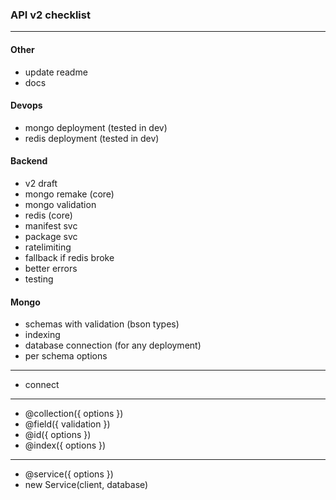 ### API v2 checklist
---

#### Other
- update readme
- docs

#### Devops
- mongo deployment (tested in dev)
- redis deployment (tested in dev)

#### Backend
- v2 draft
- mongo remake (core)
- mongo validation
- redis (core)
- manifest svc
- package svc
- ratelimiting
- fallback if redis broke
- better errors
- testing

#### Mongo
- schemas with validation (bson types)
- indexing
- database connection (for any deployment)
- per schema options
---
- connect
---
- @collection({ options })
- @field({ validation })
- @id({ options })
- @index({ options })
---
- @service({ options })
- new Service(client, database)
